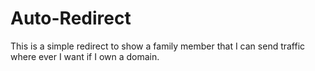 # Auto-Redirect

This is a simple redirect to show a family member that I can send traffic where ever I want if I own a domain.